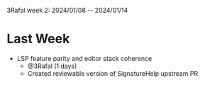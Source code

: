 3Rafal week 2: 2024/01/08 -- 2024/01/14

# Last Week

- LSP feature parity and editor stack coherence
  - @3Rafal (1 days)
  - Created reviewable version of SignatureHelp upstream PR
